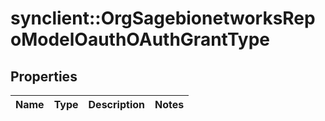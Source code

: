 # synclient::OrgSagebionetworksRepoModelOauthOAuthGrantType


## Properties
Name | Type | Description | Notes
------------ | ------------- | ------------- | -------------


